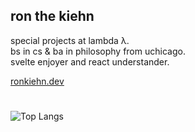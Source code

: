 ## ron the kiehn

special projects at lambda λ.  
bs in cs & ba in philosophy from uchicago.  
svelte enjoyer and react understander.

[ronkiehn.dev](https://ronkiehn.dev)

#
![Top Langs](https://github-readme-stats.vercel.app/api/top-langs/?username=ronthekiehn&layout=compact)
